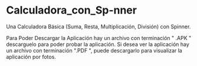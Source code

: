 # Calculadora_con_Sp-nner
Una Calculadora Básica (Suma, Resta, Multiplicación, División) con Spinner.

Para Poder Descargar la Aplicación hay un archivo con terminación " .APK " descarguelo para poder probar la  aplicación.
Si desea ver la aplicación hay un archivo con terminación ".PDF ", puede descargarlo para visualizar la aplicación por fotos.
